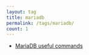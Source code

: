 ```yaml
---
layout: tag
title: mariadb
permalink: /tags/mariadb/
count: 1
---
```


- [MariaDB useful commands](https://eduardolmedeiros.github.io/archives/2019/10/29/mariadb-useful-commands.html)
